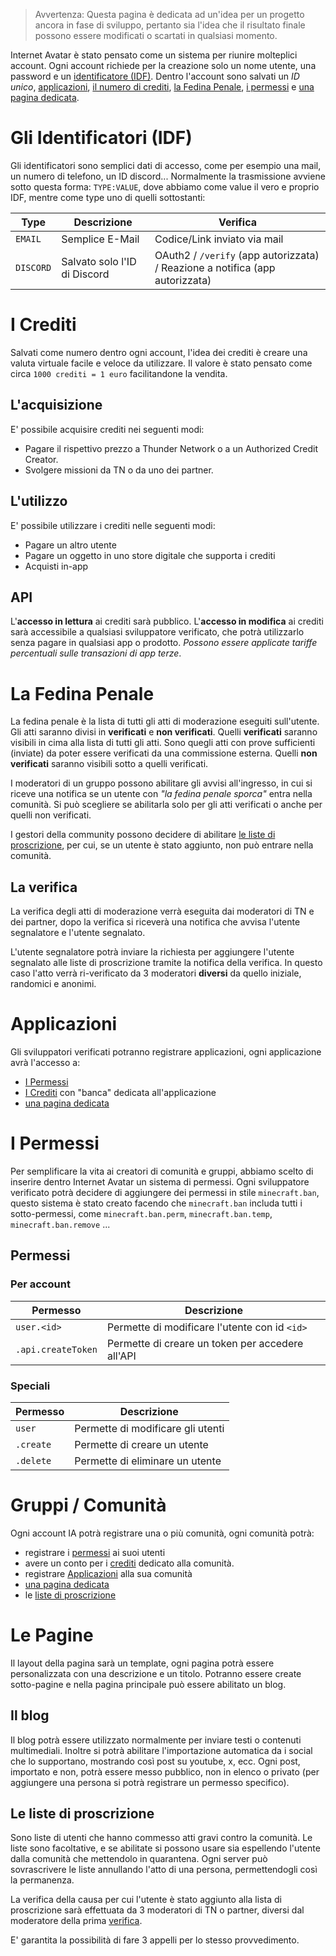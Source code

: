 > Avvertenza: Questa pagina è dedicata ad un'idea per un progetto ancora in fase di sviluppo, pertanto sia l'idea che il risultato finale possono essere modificati o scartati in qualsiasi momento.

Internet Avatar è stato pensato come un sistema per riunire molteplici account.
Ogni account richiede per la creazione solo un nome utente, una password e un [identificatore (IDF)](#Gli%20Identificatori%20(IDF)). Dentro l'account sono salvati un *ID unico*, [applicazioni](#Applicazioni), [il numero di crediti](#I%20Crediti), [la Fedina Penale](#La%20Fedina%20Penale), [i permessi](#i%20permessi) e [una pagina dedicata](#Le%20Pagine).
# Gli Identificatori (IDF)
Gli identificatori sono semplici dati di accesso, come per esempio una mail, un numero di telefono, un ID discord...
Normalmente la trasmissione avviene sotto questa forma: `TYPE:VALUE`, dove abbiamo come value il vero e proprio IDF, mentre come type uno di quelli sottostanti:

| Type      | Descrizione                  | Verifica                                                                     |
| --------- | ---------------------------- | ---------------------------------------------------------------------------- |
| `EMAIL`   | Semplice E-Mail              | Codice/Link inviato via mail                                                 |
| `DISCORD` | Salvato solo l'ID di Discord | OAuth2 / `/verify` (app autorizzata) / Reazione a notifica (app autorizzata) |

# I Crediti
Salvati come numero dentro ogni account, l'idea dei crediti è creare una valuta virtuale facile e veloce da utilizzare.
Il valore è stato pensato come circa `1000 crediti = 1 euro` facilitandone la vendita.
## L'acquisizione
E' possibile acquisire crediti nei seguenti modi:
- Pagare il rispettivo prezzo a Thunder Network o a un Authorized Credit Creator.
- Svolgere missioni da TN o da uno dei partner.
## L'utilizzo
E' possibile utilizzare i crediti nelle seguenti modi:
- Pagare un altro utente
- Pagare un oggetto in uno store digitale che supporta i crediti
- Acquisti in-app
## API
L'**accesso in lettura** ai crediti sarà pubblico.
L'**accesso in modifica** ai crediti sarà accessibile a qualsiasi sviluppatore verificato, che potrà utilizzarlo senza pagare in qualsiasi app o prodotto. *Possono essere applicate tariffe percentuali sulle transazioni di app terze*.
# La Fedina Penale
La fedina penale è la lista di tutti gli atti di moderazione eseguiti sull'utente.
Gli atti saranno divisi in **verificati** e **non verificati**.
Quelli **verificati** saranno visibili in cima alla lista di tutti gli atti. Sono quegli atti con prove sufficienti (inviate) da poter essere verificati da una commissione esterna.
Quelli **non verificati** saranno visibili sotto a quelli verificati.

I moderatori di un gruppo possono abilitare gli avvisi all'ingresso, in cui si riceve una notifica se un utente con *"la fedina penale sporca"* entra nella comunità. Si può scegliere se abilitarla solo per gli atti verificati o anche per quelli non verificati.

I gestori della community possono decidere di abilitare [le liste di proscrizione](#Le%20liste%20di%20proscrizione), per cui, se un utente è stato aggiunto, non può entrare nella comunità.
## La verifica
La verifica degli atti di moderazione verrà eseguita dai moderatori di TN e dei partner, dopo la verifica si riceverà una notifica che avvisa l'utente segnalatore e l'utente segnalato.

L'utente segnalatore potrà inviare la richiesta per aggiungere l'utente segnalato alle liste di proscrizione tramite la notifica della verifica. In questo caso l'atto verrà ri-verificato da 3 moderatori **diversi** da quello iniziale, randomici e anonimi.
# Applicazioni
Gli sviluppatori verificati potranno registrare applicazioni, ogni applicazione avrà l'accesso a:
- [I Permessi](#I%20Permessi)
- [I Crediti](#I%20Crediti) con "banca" dedicata all'applicazione
- [una pagina dedicata](#Le%20Pagine)
# I Permessi
Per semplificare la vita ai creatori di comunità e gruppi, abbiamo scelto di inserire dentro Internet Avatar un sistema di permessi.
Ogni sviluppatore verificato potrà decidere di aggiungere dei permessi in stile `minecraft.ban`, questo sistema è stato creato  facendo che `minecraft.ban` includa tutti i sotto-permessi, come `minecraft.ban.perm`, `minecraft.ban.temp`, `minecraft.ban.remove` ...
## Permessi
### Per account

| Permesso           | Descrizione                                      |
| ------------------ | ------------------------------------------------ |
| `user.<id>`        | Permette di modificare l'utente con id `<id>`    |
| `.api.createToken` | Permette di creare un token per accedere all'API |

### Speciali

| Permesso  | Descrizione                       |
| --------- | --------------------------------- |
| `user`    | Permette di modificare gli utenti |
| `.create` | Permette di creare un utente      |
| `.delete` | Permette di eliminare un utente   |


# Gruppi / Comunità
Ogni account IA potrà registrare una o più comunità, ogni comunità potrà:
- registrare i [permessi](#I%20Permessi) ai suoi utenti
- avere un conto per i [crediti](#I%20Crediti) dedicato alla comunità.
- registrare [Applicazioni](#Applicazioni) alla sua comunità
- [una pagina dedicata](#Le%20Pagine)
- le [liste di proscrizione](#Le%20liste%20di%20proscrizione)
# Le Pagine
Il layout della pagina sarà un template, ogni pagina potrà essere personalizzata con una descrizione e un titolo. Potranno essere create sotto-pagine e nella pagina principale può essere abilitato un blog.
## Il blog
Il blog potrà essere utilizzato normalmente per inviare testi o contenuti multimediali. Inoltre si potrà abilitare l'importazione automatica da i social che lo supportano, mostrando così post su youtube, x, ecc.
Ogni post, importato e non, potrà essere messo pubblico, non in elenco o privato (per aggiungere una persona si potrà registrare un permesso specifico).
## Le liste di proscrizione
Sono liste di utenti che hanno commesso atti gravi contro la comunità.
Le liste sono facoltative, e se abilitate si possono usare sia espellendo l'utente dalla comunità che mettendolo in quarantena.
Ogni server può sovrascrivere le liste annullando l'atto di una persona, permettendogli così la permanenza.

La verifica della causa per cui l'utente è stato aggiunto alla lista di proscrizione sarà effettuata da 3 moderatori di TN o partner, diversi dal moderatore della prima [verifica](#La%20verifica).

E' garantita la possibilità di fare 3 appelli per lo stesso provvedimento.